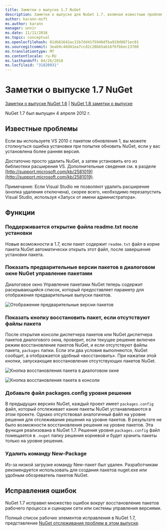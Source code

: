 ```yaml
---
title: Заметки о выпуске 1.7 NuGet
description: Заметки о выпуске для NuGet 1.7, включая известные проблемы, исправленные ошибки, добавленные функции и DCR.
author: karann-msft
ms.author: karann
manager: unnir
ms.date: 11/11/2016
ms.topic: conceptual
ms.openlocfilehash: 81db81642ac21b7dd41f5940dfba919d0871ec01
ms.sourcegitcommit: 3eab9c4dd41ea7ccd2c28bb5ab16f6fbbec13708
ms.translationtype: MT
ms.contentlocale: ru-RU
ms.lasthandoff: 04/26/2018
ms.locfileid: "31820931"
---
```

# <a name="nuget-17-release-notes"></a>Заметки о выпуске 1.7 NuGet

[Заметки о выпуске NuGet 1.6](../release-notes/nuget-1.6.md) | [NuGet 1.8 заметки о выпуске](../release-notes/nuget-1.8.md)

NuGet 1.7 был выпущен 4 апреля 2012 г.

## <a name="known-installation-issue"></a>Известные проблемы
Если вы используете VS 2010 с пакетом обновления 1, вы можете столкнуться ошибка установки при попытке обновить NuGet, если у вас установлена более ранняя версия.

Достаточно просто удалить NuGet, а затем установить его из библиотеки расширения VS.  Дополнительные сведения см. в разделе [http://support.microsoft.com/kb/2581019](http://support.microsoft.com/kb/2581019).

Примечание: Если Visual Studio не позволяют удалить расширение (кнопка удаления отключена), скорее всего, необходимо перезапустить Visual Studio, используя «Запуск от имени администратора».

## <a name="features"></a>Функции

### <a name="support-opening-readmetxt-file-after-installation"></a>Поддерживается открытие файла readme.txt после установки
Новые возможности в 1.7, если пакет содержит `readme.txt` файл в корне пакета NuGet автоматически открыть этот файл, после завершения установки пакета.

### <a name="show-prerelease-packages-in-the-manage-nuget-packages-dialog"></a>Показать предварительные версии пакетов в диалоговом окне NuGet управление пакетами
Диалоговое окно Управление пакетами NuGet теперь содержит раскрывающийся список, который предоставляет параметр для отображения предварительные выпуски пакетов.

![Отображение предварительные версии пакетов](./media/prerelease-dropdown.png)

### <a name="show-package-restore-button-when-package-files-are-missing"></a>Показать кнопку восстановить пакет, если отсутствуют файлы пакета
После открытия консоли диспетчера пакетов или NuGet диспетчера пакетов диалогового окна, проверит, если текущее решение включен режим восстановление пакетов NuGet, и если отсутствуют файлы пакета, `packages` папки. Если эти два условия выполняются, NuGet сообщит, а отображается удобный «восстановить». При нажатии этой кнопки, запускающие восстановления отсутствующих пакетов NuGet.

![Кнопка восстановления пакета в диалоговом окне](./media/packagerestore-dialog.png)

![Кнопка восстановления пакета в консоли](./media/packagerestore-console.png)

### <a name="add-solution-level-packagesconfig-file"></a>Добавьте файл packages.config уровня решения
В предыдущих версиях NuGet, каждый проект имеет `packages.config` файл, который отслеживает какие пакеты NuGet устанавливаются в этом проекте. Однако отсутствовал аналогичный файл на уровне решения для отслеживания решения на уровне пакетов. В результате не было возможности восстановления решения на уровне пакетов.
Эта функция реализована в NuGet 1.7. Решения уровня `packages.config` файл помещается в `.nuget` папку решения корневой и будет хранить пакеты только на уровне решения.

### <a name="remove-new-package-command"></a>Удалить команду New-Package
Из-за низкой загрузке команду New-пакет был удален. Разработчикам рекомендуется использовать для создания пакетов nuget.exe или удобным обозреватель пакетов NuGet.

## <a name="bug-fixes"></a>Исправления ошибок
NuGet 1.7 исправил множество ошибок вокруг восстановление пакетов рабочего процесса и сценарии сети или системы управления версиями.

Полный список рабочих элементов исправления в NuGet 1.7, представление [NuGet отслеживания проблем в этом выпуске](http://nuget.codeplex.com/workitem/list/advanced?keyword=&status=Closed&type=All&priority=All&release=NuGet%201.7&assignedTo=All&component=All&sortField=Votes&sortDirection=Descending&page=0).
